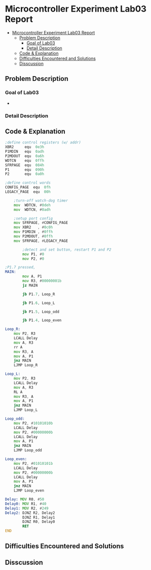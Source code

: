 # Microcontroller Experiment Lab03 Report
- [Microcontroller Experiment Lab03 Report](#microcontroller-experiment-lab03-report)
  - [Problem Description](#problem-description)
    - [Goal of Lab03](#goal-of-lab03)
    - [Detail Description](#detail-description)
  - [Code \& Explanation](#code--explanation)
  - [Difficulties Encountered and Solutions](#difficulties-encountered-and-solutions)
  - [Disscussion](#disscussion)
## Problem Description
### Goal of Lab03
+

### Detail Description

<div style="break-after: page; page-break-after: always;"></div>

## Code & Explanation
```asm
;define control registers (w/ addr)
XBR2     equ  0e3h
P1MDIN   equ  0adh
P2MDOUT  equ  0a6h
WDTCN    equ  0ffh
SFRPAGE  equ  084h
P1       equ  090h
P2       equ  0a0h

;define control words
CONFIG_PAGE  equ  0fh
LEGACY_PAGE  equ  00h

    ;turn-off watch-dog timer
    mov  WDTCN, #0deh
    mov  WDTCN, #0adh

    ;setup port config
    mov SFRPAGE, #CONFIG_PAGE
    mov XBR2   , #0c0h
    mov P1MDIN , #0ffh
    mov P2MDOUT, #0ffh
    mov SFRPAGE, #LEGACY_PAGE

		;detect and set button, restart P1 and P2
		mov P1, #0
		mov P2, #0

;P1.7 pressed,
MAIN:
		mov A, P1
        mov R3, #00000001b
		jz MAIN

        jb P1.7, Loop_R

		jb P1.6, Loop_L

		jb P1.5, Loop_odd

		jb P1.4, Loop_even

Loop_R:
    mov P2, R3
    LCALL Delay
    mov A, R3
    rr A
    mov R3, A
    mov A, P1
    jnz MAIN
    LJMP Loop_R

Loop_L:
    mov P2, R3
    LCALL Delay
    mov A, R3
    RL A
    mov R3, A
    mov A, P1
    jnz MAIN
    LJMP Loop_L

Loop_odd:
    mov P2, #10101010b
    LCALL Delay
    mov P2, #00000000b
    LCALL Delay
    mov A, P1
    jnz MAIN
    LJMP Loop_odd

Loop_even:
    mov P2, #01010101b
    LCALL Delay
    mov P2, #00000000b
    LCALL Delay
    mov A, P1
    jnz MAIN
    LJMP Loop_even

Delay: MOV R0, #50
Delay0: MOV R1, #40
Delay1: MOV R2, #249
Delay2: DJNZ R2, Delay2
        DJNZ R1, Delay1
        DJNZ R0, Delay0
        RET
END

```
[](.png)
<div style="break-after: page; page-break-after: always;"></div>

## Difficulties Encountered and Solutions

## Disscussion

